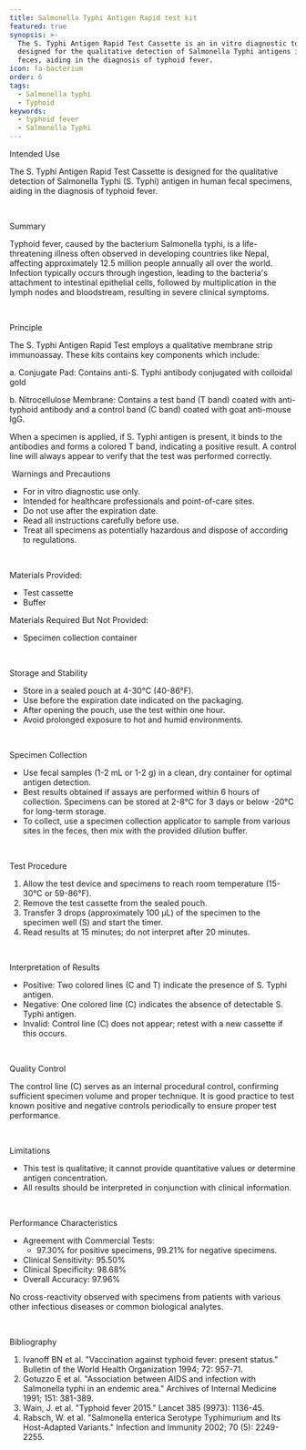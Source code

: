 ```yaml
---
title: Salmonella Typhi Antigen Rapid test kit
featured: true
synopsis: >-
  The S. Typhi Antigen Rapid Test Cassette is an in vitro diagnostic tool
  designed for the qualitative detection of Salmonella Typhi antigens in human
  feces, aiding in the diagnosis of typhoid fever.
icon: fa-bacterium
order: 6
tags:
  - Salmonella typhi
  - Typhoid
keywords:
  - typhoid fever
  - Salmonella Typhi
---
```


Intended Use

The S. Typhi Antigen Rapid Test Cassette is designed for the qualitative detection of Salmonella Typhi (S. Typhi) antigen in human fecal specimens, aiding in the diagnosis of typhoid fever.

 

Summary

Typhoid fever, caused by the bacterium Salmonella typhi, is a life-threatening illness often observed in developing countries like Nepal, affecting approximately 12.5 million people annually all over the world. Infection typically occurs through ingestion, leading to the bacteria's attachment to intestinal epithelial cells, followed by multiplication in the lymph nodes and bloodstream, resulting in severe clinical symptoms.

 

Principle

The S. Typhi Antigen Rapid Test employs a qualitative membrane strip immunoassay. These kits contains key components which include:

a.  Conjugate Pad: Contains anti-S. Typhi antibody conjugated with colloidal gold

b. Nitrocellulose Membrane: Contains a test band (T band) coated with anti-typhoid antibody and a control band (C band) coated with goat anti-mouse IgG.

When a specimen is applied, if S. Typhi antigen is present, it binds to the antibodies and forms a colored T band, indicating a positive result. A control line will always appear to verify that the test was performed correctly.

 Warnings and Precautions

* For in vitro diagnostic use only.
* Intended for healthcare professionals and point-of-care sites.
* Do not use after the expiration date.
* Read all instructions carefully before use.
* Treat all specimens as potentially hazardous and dispose of according to regulations.

 

Materials Provided:

* Test cassette
* Buffer

Materials Required But Not Provided:

* Specimen collection container

 

Storage and Stability

* Store in a sealed pouch at 4-30°C (40-86°F).
* Use before the expiration date indicated on the packaging.
* After opening the pouch, use the test within one hour.
* Avoid prolonged exposure to hot and humid environments.

 

Specimen Collection

* Use fecal samples (1-2 mL or 1-2 g) in a clean, dry container for optimal antigen detection.
* Best results obtained if assays are performed within 6 hours of collection. Specimens can be stored at 2-8°C for 3 days or below -20°C for long-term storage.
* To collect, use a specimen collection applicator to sample from various sites in the feces, then mix with the provided dilution buffer.

 

Test Procedure

1. Allow the test device and specimens to reach room temperature (15-30°C or 59-86°F).
2. Remove the test cassette from the sealed pouch.
3. Transfer 3 drops (approximately 100 µL) of the specimen to the specimen well (S) and start the timer.
4. Read results at 15 minutes; do not interpret after 20 minutes.

 

Interpretation of Results

* Positive: Two colored lines (C and T) indicate the presence of S. Typhi antigen.
* Negative: One colored line (C) indicates the absence of detectable S. Typhi antigen.
* Invalid: Control line (C) does not appear; retest with a new cassette if this occurs.

 

Quality Control

The control line (C) serves as an internal procedural control, confirming sufficient specimen volume and proper technique. It is good practice to test known positive and negative controls periodically to ensure proper test performance.

 

Limitations

* This test is qualitative; it cannot provide quantitative values or determine antigen concentration.
* All results should be interpreted in conjunction with clinical information.

 

Performance Characteristics

* Agreement with Commercial Tests:
  * 97.30% for positive specimens, 99.21% for negative specimens.
* Clinical Sensitivity: 95.50%
* Clinical Specificity: 98.68%
* Overall Accuracy: 97.96%

No cross-reactivity observed with specimens from patients with various other infectious diseases or common biological analytes.

 

Bibliography

1. Ivanoff BN et al. "Vaccination against typhoid fever: present status." Bulletin of the World Health Organization 1994; 72: 957-71.
2. Gotuzzo E et al. "Association between AIDS and infection with Salmonella typhi in an endemic area." Archives of Internal Medicine 1991; 151: 381-389.
3. Wain, J. et al. "Typhoid fever 2015." Lancet 385 (9973): 1136-45.
4. Rabsch, W. et al. "Salmonella enterica Serotype Typhimurium and Its Host-Adapted Variants." Infection and Immunity 2002; 70 (5): 2249-2255.

 
